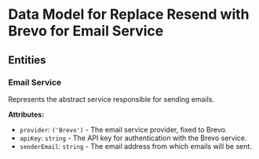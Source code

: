 # Data Model for Replace Resend with Brevo for Email Service

## Entities

### Email Service
Represents the abstract service responsible for sending emails.

**Attributes:**
- `provider`: `('Brevo')` - The email service provider, fixed to Brevo.
- `apiKey`: `string` - The API key for authentication with the Brevo service.
- `senderEmail`: `string` - The email address from which emails will be sent.
